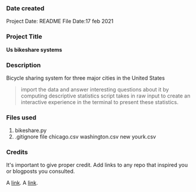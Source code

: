 ### Date created
Project Date:
README File Date:17 feb 2021

### Project Title
**Us bikeshare systems**

### Description
 Bicycle sharing system for three major cities in the United States
   >import the data and answer interesting questions about it by computing descriptive statistics
   >script takes in raw input to create an interactive experience in the terminal to present these statistics. 
### Files used
1. bikeshare.py
2. .gitignore file
 chicago.csv
 washington.csv
 new yourk.csv

### Credits
It's important to give proper credit. Add links to any repo that inspired you or blogposts you consulted.

A [link](https://realpython.com/python-main-function/ "python-main-function").
A [link](https://realpython.com/python-comments-guide/ "python-comments").




